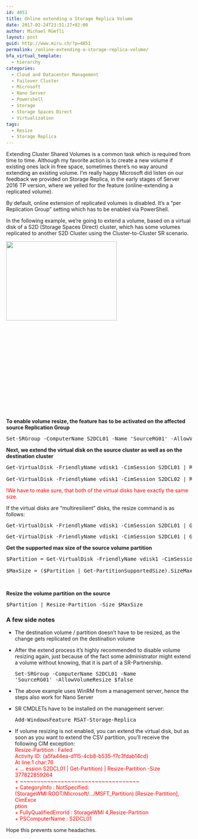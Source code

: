 ```yaml
---
id: 4851
title: Online extending a Storage Replica Volume
date: 2017-02-24T23:51:27+02:00
author: Michael Rüefli
layout: post
guid: http://www.miru.ch/?p=4851
permalink: /online-extending-a-storage-replica-volume/
bfa_virtual_template:
  - hierarchy
categories:
  - Cloud and Datacenter Management
  - Failover Cluster
  - Microsoft
  - Nano Server
  - Powershell
  - Storage
  - Storage Spaces Direct
  - Virtualization
tags:
  - Resize
  - Storage Replica
---
```

Extending Cluster Shared Volumes is a common task which is required from time to time. Although my favorite action is to create a new volume if existing ones lack in free space, sometimes there&#8217;s no way around extending an existing volume. I&#8217;m really happy Microsoft did listen on our feedback we provided on Storage Replica, in the early stages of Server 2016 TP version, where we yelled for the feature (online-extending a replicated volume).

By default, online extension of replicated volumes is disabled. It&#8217;s a &#8220;per Replication Group&#8221; setting which has to be enabled via PowerShell.

In the following example, we&#8217;re going to extend a volume, based on a virtual disk of a S2D (Storage Spaces Direct) cluster, which has some volumes replicated to another S2D Cluster using the Cluster-to-Cluster SR scenario.

[<img class="alignleft size-medium wp-image-4856" src="../content/images/2017/02/sr_clustertocluster-300x215.png" alt="" width="300" height="215" srcset="../content/images/2017/02/sr_clustertocluster-300x215.png 300w, ../content/images/2017/02/sr_clustertocluster.png 427w" sizes="(max-width: 300px) 100vw, 300px" />](../content/images/2017/02/sr_clustertocluster.png)

&nbsp;

&nbsp;

&nbsp;

&nbsp;

&nbsp;

&nbsp;

&nbsp;

&nbsp;

**To enable volume resize, the feature has to be activated on the affected source Replication Group**

<pre class="">Set-SRGroup -ComputerName S2DCL01 -Name 'SourceRG01' -AllowVolumeResize $true</pre>

**Next, we extend the virtual disk on the source cluster as well as on the destination cluster**

<pre class="">Get-VirtualDisk -FriendlyName vdisk1 -CimSession S2DCL01 | Resize-VirtualDisk -Size 400GB

Get-VirtualDisk -FriendlyName vdisk1 -CimSession S2DCL02 | Resize-VirtualDisk -Size 400GB</pre>

<span style="color: #ff0000;">!We have to make sure, that both of the virtual disks have exactly the same size.</span>

If the virtual disks are &#8220;multiresilient&#8221; disks, the resize command is as follows:

<pre class="">Get-VirtualDisk -FriendlyName vdisk1 -CimSession S2DCL01 | Get-StorageTier | ? ResiliencySettingName -eq 'Performance' | Resize-StorageTier -Size 100GB</pre>

<pre class="">Get-VirtualDisk -FriendlyName vdisk1 -CimSession S2DCL01 | Get-StorageTier | ? ResiliencySettingName -eq 'Capacity' | Resize-StorageTier -Size 800GB</pre>

**Get the supported max size of the source volume partition**

<pre class="">$Partition = Get-VirtualDisk -FriendlyName vdisk1 -CimSession S2DCL01 | Get-Disk | Get-Partition | ? {$_.Type -eq 'Basic'}

$MaxSize = ($Partition | Get-PartitionSupportedSize).SizeMax</pre>

&nbsp;

**Resize the volume partition on the source**

<pre class="">$Partition | Resize-Partition -Size $MaxSize</pre>

### A few side notes

  * The destination volume / partition doesn&#8217;t have to be resized, as the change gets replicated on the destination volume
  * After the extend process it&#8217;s highly recommended to disable volume resizing again, just because of the fact some administrator might extend a volume without knowing, that it is part of a SR-Partnership. <pre class="">Set-SRGroup -ComputerName S2DCL01 -Name 'SourceRG01' -AllowVolumeResize $false</pre>

  * The above example uses WinRM from a management server, hence the steps also work for Nano Server
  * SR CMDLETs have to be installed on the management server: <pre class="">Add-WindowsFeature RSAT-Storage-Replica</pre>

  * If volume resizing is not enabled, you can extend the virtual disk, but as soon as you want to extend the CSV partition, you&#8217;ll receive the following CIM exception:  
    <span style="color: #ff0000;">Resize-Partition : Failed</span>  
    <span style="color: #ff0000;">Activity ID: {a5fa44ea-d115-4cb8-b535-f7c3fdab14cd}</span>  
    <span style="color: #ff0000;">At line:1 char:76</span>  
    <span style="color: #ff0000;">+ &#8230; ession S2DCL01 | Get-Partition) | Resize-Partition -Size 377822859264</span>  
    <span style="color: #ff0000;">+ ~~~~~~~~~~~~~~~~~~~~~~~~~~~~~~~~~~~</span>  
     <span style="color: #ff0000;">+ CategoryInfo : NotSpecified: (StorageWMI:ROOT/Microsoft/&#8230;/MSFT_Partition) [Resize-Partition], CimExce</span>  
     <span style="color: #ff0000;">ption</span>  
     <span style="color: #ff0000;">+ FullyQualifiedErrorId : StorageWMI 4,Resize-Partition</span>  
     <span style="color: #ff0000;">+ PSComputerName : S2DCL01</span>

Hope this prevents some headaches.